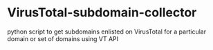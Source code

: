 # VirusTotal-subdomain-collector
python script to get subdomains enlisted on VirusTotal for a particular domain or set of domains using VT API
